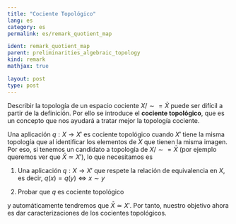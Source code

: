 ```yaml
---
title: "Cociente Topológico"
lang: es
category: es
permalink: es/remark_quotient_map

ident: remark_quotient_map
parent: preliminarities_algebraic_topology
kind: remark
mathjax: true

layout: post
type: post
---
```


Describir la topología de un espacio cociente $X/\sim=\bar X$ puede ser difícil a partir de la definición. Por ello se introduce el **cociente topológico**, que es un concepto que nos ayudará a tratar mejor la topología cociente.

Una aplicación $q:X\longrightarrow X'$ es cociente topológico cuando $X'$ tiene la misma topología que al identificar los elementos de $X$ que tienen la misma imagen. Por eso, si tenemos un candidato a topología de $X/\sim=\bar X$ (por ejemplo queremos ver que $\bar X\simeq X'$), lo que necesitamos es

1. Una aplicación $q:X\longrightarrow X'$ que respete la relación de equivalencia en $X$, es decir, $q(x)=q(y)\Longleftrightarrow x\sim y$

2. Probar que $q$ es cociente topológico

y automáticamente tendremos que $\bar X\simeq X'$. Por tanto, nuestro objetivo ahora es dar caracterizaciones de los cocientes topológicos.